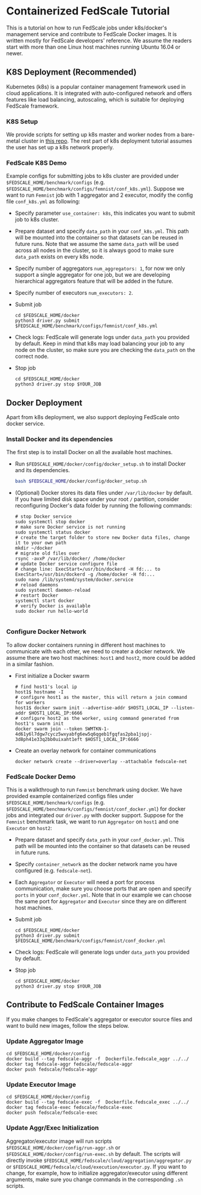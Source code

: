 # Containerized FedScale Tutorial
This is a tutorial on how to run FedScale jobs under k8s/docker's management service and contribute to FedScale Docker images. It is written mostly for FedScale developers' reference. We assume the readers start with more than one Linux host machines running Ubuntu 16.04 or newer. 

## K8S Deployment (Recommended)
Kubernetes (k8s) is a popular container management framework used in cloud applications. It is integrated with auto-configured network and offers features like load balancing, autoscaling, which is suitable for deploying FedScale framework. 

### K8S Setup
We provide scripts for setting up k8s master and worker nodes from a bare-metal cluster in [this repo](https://github.com/IKACE/k8s_setup). The rest part of k8s deployment tutorial assumes the user has set up a k8s network properly.

### FedScale K8S Demo
Example configs for submitting jobs to k8s cluster are provided under `$FEDSCALE_HOME/benchmark/configs` (e.g. `$FEDSCALE_HOME/benchmark/configs/femnist/conf_k8s.yml`). Suppose we want to run `Femnist` job with 1 aggregator and 2 executor, modify the config file `conf_k8s.yml` as following:

- Specify parameter `use_container: k8s`, this indicates you want to submit job to k8s cluster.

- Prepare dataset and specify `data_path` in your `conf_k8s.yml`. This path will be mounted into the container so that datasets can be reused in future runs. Note that we assume the same `data_path` will be used across all nodes in the cluster, so it is always good to make sure `data_path` exists on every k8s node.

- Specify number of aggregators `num_aggregators: 1`, for now we only support a single aggregator for one job, but we are developing hierarchical aggregators feature that will be added in the future.

- Specify number of executors `num_executors: 2`. 

- Submit job

	```
	cd $FEDSCALE_HOME/docker
	python3 driver.py submit $FEDSCALE_HOME/benchmark/configs/femnist/conf_k8s.yml
	```

- Check logs: FedScale will generate logs under `data_path` you provided by default. Keep in mind that k8s may load balancing your job to any node on the cluster, so make sure you are checking the `data_path` on the correct node.

- Stop job

	```
	cd $FEDSCALE_HOME/docker
	python3 driver.py stop $YOUR_JOB
	```


## Docker Deployment
Apart from k8s deployment, we also support deploying FedScale onto docker service. 

### Install Docker and its dependencies

The first step is to install Docker on all the available host machines.

- Run `$FEDSCALE_HOME/docker/config/docker_setup.sh` to install Docker and its dependencies. 


	 ```bash
	 bash $FEDSCALE_HOME/docker/config/docker_setup.sh
	 ```
	 
- (Optional) Docker stores its data files under `/var/lib/docker` by default. If you have limited disk space under your root `/` partition, consider reconfiguring Docker's data folder by running the following commands:


	```
	# stop Docker service
	sudo systemctl stop docker
	# make sure Docker service is not running
	sudo systemctl status docker
	# create the target folder to store new Docker data files, change it to your own path
	mkdir ~/docker
	# migrate old files over
	rsync -avxP /var/lib/docker/ /home/docker
	# update Docker service configure file
	# change line: ExecStart=/usr/bin/dockerd -H fd:... to ExecStart=/usr/bin/dockerd -g /home/docker -H fd:...
	sudo nano /lib/systemd/system/docker.service
	# reload daemons
	sudo systemctl daemon-reload
	# restart Docker
	systemctl start docker
	# verify Docker is available
	sudo docker run hello-world
		
	```
	
### Configure Docker Network
To allow docker containers running in different host machines to communicate with each other, we need to creater a docker network. We assume there are two host machines: `host1` and `host2`, more could be added in a similar fashion.

- First initialize a Docker swarm

	```
	# find host1's local ip
	host1$ hostname -I
	# configure host1 as the master, this will return a join command for workers
	host1$ docker swarm init --advertise-addr $HOST1_LOCAL_IP --listen-addr $HOST1_LOCAL_IP:6666
	# configure host2 as the worker, using command generated from host1's swarm init
	docker swarm join --token SWMTKN-1-4d61y6l7dgw7cycz5wxyabfg6ew5q6qgeb1fgqfas2pba1jspj-3d8ph41e33q2bb0uixaht1eft $HOST1_LOCAL_IP:6666
	```
	
- Create an overlay network for container communications

	```
	docker network create --driver=overlay --attachable fedscale-net
	```
	
### FedScale Docker Demo
This is a walkthrough to run `Femnist` benchmark using docker. We have provided example containerized configs files under `$FEDSCALE_HOME/benchmark/configs` (e.g. `$FEDSCALE_HOME/benchmark/configs/femnist/conf_docker.yml`) for docker jobs and integrated our `driver.py` with docker support.  Suppose for the `Femnist` benchmark task, we want to run `Aggregator` on `host1` and one `Executor` on `host2`:

- Prepare dataset and specify `data_path` in your `conf_docker.yml`. This path will be mounted into the container so that datasets can be reused in future runs.

- Specify `container_network` as the docker network name you have configured (e.g. `fedscale-net`).

- Each `Aggregator` or `Executor` will need a port for process communication, make sure you choose ports that are open and specify `ports` in your `conf_docker.yml`. Note that in our example we can choose the same port for `Aggregator` and `Executor` since they are on different host machines.


- Submit job

	```
	cd $FEDSCALE_HOME/docker
	python3 driver.py submit $FEDSCALE_HOME/benchmark/configs/femnist/conf_docker.yml
	```

- Check logs: FedScale will generate logs under `data_path` you provided by default.

- Stop job

	```
	cd $FEDSCALE_HOME/docker
	python3 driver.py stop $YOUR_JOB
	```

	
## Contribute to FedScale Container Images
If you make changes to FedScale's aggregator or executor source files and want to build new images, follow the steps below.

### Update Aggregator Image

```
cd $FEDSCALE_HOME/docker/config
docker build --tag fedscale-aggr -f  Dockerfile.fedscale_aggr ../../
docker tag fedscale-aggr fedscale/fedscale-aggr
docker push fedscale/fedscale-aggr
```

### Update Executor Image

```
cd $FEDSCALE_HOME/docker/config
docker build --tag fedscale-exec -f  Dockerfile.fedscale_exec ../../
docker tag fedscale-exec fedscale/fedscale-exec
docker push fedscale/fedscale-exec
```

### Update Aggr/Exec Initialization
Aggregator/executor image will run scripts `$FEDSCALE_HOME/docker/config/run-aggr.sh` or `$FEDSCALE_HOME/docker/config/run-exec.sh` by default. The scripts will directly invoke `$FEDSCALE_HOME/fedscale/cloud/aggregation/aggregator.py` or `$FEDSCALE_HOME/fedscale/cloud/execution/executor.py`. If you want to change, for example, how to initialize aggregator/executor using different arguments, make sure you change commands in the corresponding `.sh` scripts.


		